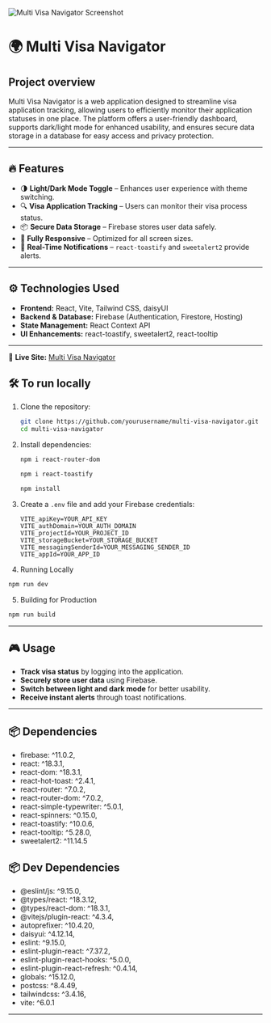 ![Multi Visa Navigator Screenshot](https://i.ibb.co.com/pjzgNkff/Screenshot-42.png)

# 🌍 Multi Visa Navigator

## Project overview
Multi Visa Navigator is a web application designed to streamline visa application tracking, allowing users to efficiently monitor their application statuses in one place. The platform offers a user-friendly dashboard, supports dark/light mode for enhanced usability, and ensures secure data storage in a database for easy access and privacy protection.



---

## 🔥 Features

- 🌗 **Light/Dark Mode Toggle** – Enhances user experience with theme switching.
- 🔍 **Visa Application Tracking** – Users can monitor their visa process status.
- 📦 **Secure Data Storage** – Firebase stores user data safely.
- 📱 **Fully Responsive** – Optimized for all screen sizes.
- 🔔 **Real-Time Notifications** – `react-toastify` and `sweetalert2` provide alerts.

---


## ⚙️ Technologies Used

- **Frontend:** React, Vite, Tailwind CSS, daisyUI
- **Backend & Database:** Firebase (Authentication, Firestore, Hosting)
- **State Management:** React Context API
- **UI Enhancements:** react-toastify, sweetalert2, react-tooltip

---

🚀 **Live Site:** [Multi Visa Navigator](https://multi-visa-navigator.web.app/)

## 🛠 To run locally

1. Clone the repository:
   ```sh
   git clone https://github.com/yourusername/multi-visa-navigator.git
   cd multi-visa-navigator
   ```

2. Install dependencies:
     ```sh
   npm i react-router-dom
   ```
   ```sh
   npm i react-toastify
   ```

   ```sh
   npm install
   ```

3. Create a `.env` file and add your Firebase credentials:
   ```env
   VITE_apiKey=YOUR_API_KEY
   VITE_authDomain=YOUR_AUTH_DOMAIN
   VITE_projectId=YOUR_PROJECT_ID
   VITE_storageBucket=YOUR_STORAGE_BUCKET
   VITE_messagingSenderId=YOUR_MESSAGING_SENDER_ID
   VITE_appId=YOUR_APP_ID
   ```

4. Running Locally
```sh
npm run dev
```

5. Building for Production
```sh
npm run build
```

---

## 🎮 Usage

- **Track visa status** by logging into the application.
- **Securely store user data** using Firebase.
- **Switch between light and dark mode** for better usability.
- **Receive instant alerts** through toast notifications.

---

## 📦 Dependencies

- firebase: ^11.0.2,  
- react: ^18.3.1,  
- react-dom: ^18.3.1,  
- react-hot-toast: ^2.4.1,  
- react-router: ^7.0.2,  
- react-router-dom: ^7.0.2,  
- react-simple-typewriter: ^5.0.1,  
- react-spinners: ^0.15.0,  
- react-toastify: ^10.0.6,  
- react-tooltip: ^5.28.0,  
- sweetalert2: ^11.14.5  
## 📦 Dev Dependencies
- @eslint/js: ^9.15.0,  
- @types/react: ^18.3.12,  
- @types/react-dom: ^18.3.1,  
- @vitejs/plugin-react: ^4.3.4,
- autoprefixer: ^10.4.20,  
- daisyui: ^4.12.14,  
- eslint: ^9.15.0,  
- eslint-plugin-react: ^7.37.2,  
- eslint-plugin-react-hooks: ^5.0.0,  
- eslint-plugin-react-refresh: ^0.4.14,  
- globals: ^15.12.0,  
- postcss: ^8.4.49,  
- tailwindcss: ^3.4.16,  
- vite: ^6.0.1 



---



